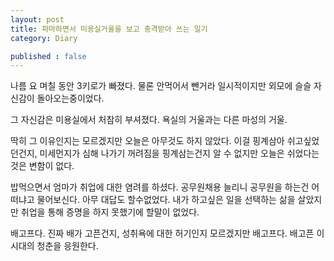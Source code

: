 ```yaml
---
layout: post
title: 파마하면서 미용실거울을 보고 충격받아 쓰는 일기
category: Diary

published : false
---
```


나름 요 며칠 동안 3키로가 빠졌다. 물론 안먹어서 뺀거라 일시적이지만 외모에 슬슬 자신감이 돌아오는중이었다. 

그 자신감은 미용실에서 처참히 부셔졌다. 욕실의 거울과는 다른 마성의 거울.

딱히 그 이유인지는 모르겠지만 오늘은 아무것도 하지 않았다. 이걸 핑계삼아 쉬고싶었던건지, 미세먼지가 심해 나가기 꺼려짐을 핑계삼는건지 알 수 없지만 오늘은 쉬었다는 것은 변함이 없다.

밥먹으면서 엄마가 취업에 대한 염려를 하셨다. 공무원채용 늘리니 공무원을 하는건 어떠냐고 물어보신다. 아무 대답도 할수없었다. 내가 하고싶은 일을 선택하는 삶을 살았지만 취업을 통해 증명을 하지 못했기에 할말이 없었다.

배고프다. 진짜 배가 고픈건지, 성취욕에 대한 허기인지 모르겠지만 배고프다. 배고픈 이 시대의 청춘을 응원한다.